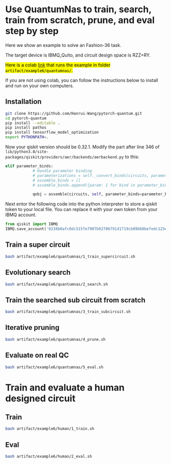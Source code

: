 # Use QuantumNas to train, search, train from scratch, prune, and eval step by step

Here we show an example to solve an Fashion-36 task.

The target device is IBMQ_Quito, and circuit design space is RZZ+RY. 

<mark>Here is a colab [link](https://colab.research.google.com/drive/1zureaKU9pj-qWGW5hkB8VW4Nb5g9E7IC?usp=sharing) that runs the example in folder `artifact/example6/quantumnas/`.</mark>

If you are not using colab, you can follow the instructions below to install and run on your own computers.

## Installation
```bash
git clone https://github.com/Hanrui-Wang/pytorch-quantum.git
cd pytorch-quantum
pip install --editable .
pip install pathos
pip install tensorflow_model_optimization
export PYTHONPATH=.
```

Now your qiskit version should be 0.32.1. Modify the part after line 346 of `lib/python3.8/site-packages/qiskit/providers/aer/backends/aerbackend.py` to this:
```python
elif parameter_binds:
            # Handle parameter binding
            # parameterizations = self._convert_binds(circuits, parameter_binds)
            # assemble_binds = []
            # assemble_binds.append({param: 1 for bind in parameter_binds for param in bind})

            qobj = assemble(circuits, self, parameter_binds=parameter_binds)
```

Next entor the following code into the python interpreter to store a qiskit token to your local file. You can replace it with your own token from your IBMQ account.
```python
from qiskit import IBMQ
IBMQ.save_account('0238b0afc0dc515fe7987b02706791d1719cb89b68befedc125eded0607e6e9e9f26d3eed482f66fdc45fdfceca3aab2edb9519d96b39e9c78040194b86e7858', overwrite=True)
```

## Train a super circuit
```bash
bash artifact/example6/quantumnas/1_train_supercircuit.sh
```

## Evolutionary search
```bash
bash artifact/example6/quantumnas/2_search.sh
```

## Train the searched sub circuit from scratch
```bash
bash artifact/example6/quantumnas/3_train_subcircuit.sh
```

## Iterative pruning
```bash
bash artifact/example6/quantumnas/4_prune.sh
```

## Evaluate on real QC
```bash
bash artifact/example6/quantumnas/5_eval.sh
```

# Train and evaluate a human designed circuit


## Train
```bash
bash artifact/example6/human/1_train.sh
```

## Eval
```bash
bash artifact/example6/human/2_eval.sh
```